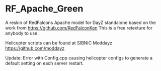 # RF_Apache_Green
A reskin of RedFalcons Apache model for DayZ standalone based on the work from https://github.com/RedFalconKen
This is a free retexture for anybody to use.

Helicopter scripts can be found at SIBNIC Moddayz https://github.com/moddayz

Update: Error with Config.cpp causing helicopter configs to generate a default setting on each server restart.
